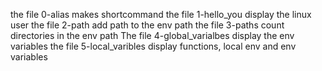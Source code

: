 the file 0-alias makes shortcommand
the file 1-hello_you display the linux user
the file 2-path add path to the env path
the file 3-paths count directories in the env path
The file 4-global_varialbes display the env variables
the file 5-local_varibles display functions, local env and env variables

